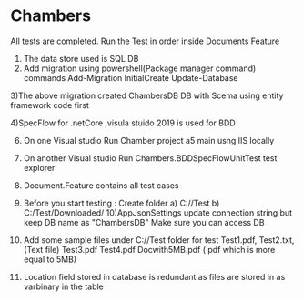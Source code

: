 # Chambers
All tests are completed.
Run the Test in order inside Documents Feature 

1) The data store used is SQL DB
2) Add migration using powershell(Package manager command) commands
       Add-Migration InitialCreate
	   Update-Database
	   
3)The above migration created ChambersDB DB with Scema using entity framework code first

4)SpecFlow for .netCore ,visula stuido 2019 is used for BDD 



6) On one Visual studio Run Chamber project a5 main usng IIS locally
7) On another Visual studio Run Chambers.BDDSpecFlowUnitTest test explorer

8) Document.Feature contains all test cases
9) Before you start testing :
   Create folder
		 a) C://Test 
         b) C:/Test/Downloaded/
10)AppJsonSettings update connection string but keep DB name as "ChambersDB"
		Make sure you can access DB
11) Add  some sample files  under C://Test folder for test
      Test1.pdf,
	  Test2.txt,(Text file)
	  Test3.pdf
	  Test4.pdf
	  Docwith5MB.pdf ( pdf which is more equal to 5MB)

12) Location field  stored in database is redundant as files are stored in as varbinary in the table
	  
		 
		  
